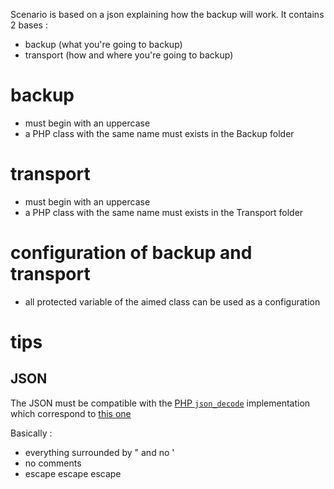 Scenario is based on a json explaining how the backup will work.
It contains 2 bases :
  - backup (what you're going to backup)
  - transport (how and where you're going to backup)

# backup
  - must begin with an uppercase
  - a PHP class with the same name must exists in the Backup folder

# transport
  - must begin with an uppercase
  - a PHP class with the same name must exists in the Transport folder

# configuration of backup and transport
  - all protected variable of the aimed class can be used as a configuration
  
# tips 
## JSON
The JSON must be compatible with the [PHP `json_decode`](http://php.net/manual/en/function.json-encode.php) implementation which correspond to [this one](http://www.faqs.org/rfcs/rfc4627.html)

Basically :
  - everything surrounded by " and no '
  - no comments
  - escape escape escape
  


